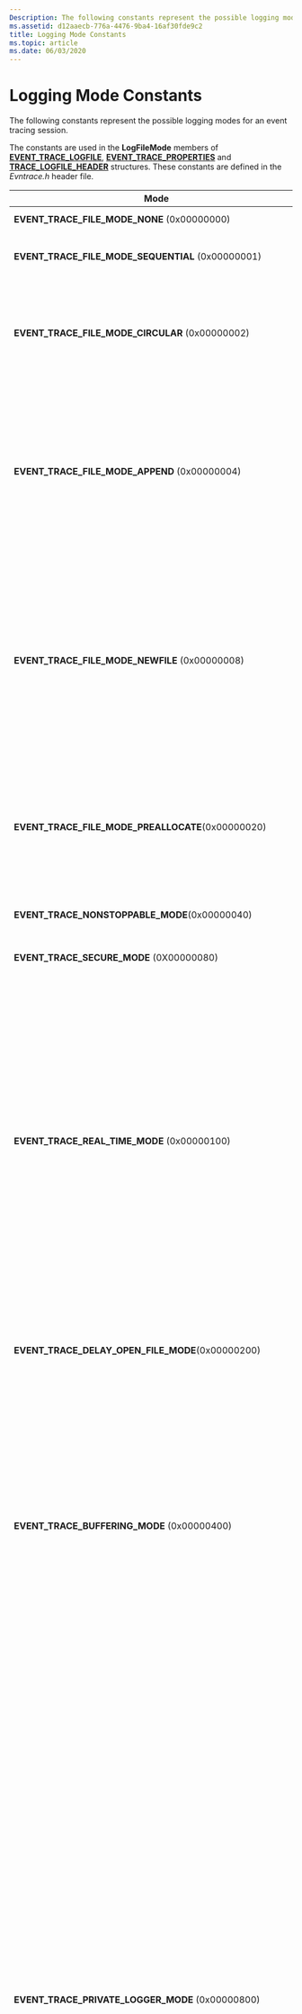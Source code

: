 ```yaml
---
Description: The following constants represent the possible logging modes for an event tracing session.
ms.assetid: d12aaecb-776a-4476-9ba4-16af30fde9c2
title: Logging Mode Constants
ms.topic: article
ms.date: 06/03/2020
---
```


# Logging Mode Constants

The following constants represent the possible logging modes for an event tracing session.

The constants are used in the **LogFileMode** members of [**EVENT\_TRACE\_LOGFILE**](/windows/win32/api/evntrace/ns-evntrace-event_trace_logfilea), [**EVENT\_TRACE\_PROPERTIES**](/windows/win32/api/evntrace/ns-evntrace-event_trace_properties) and [**TRACE\_LOGFILE\_HEADER**](/windows/win32/api/evntrace/ns-evntrace-trace_logfile_header) structures. These constants are defined in the *Evntrace.h* header file.



<table>
<colgroup>
<col style="width: 50%" />
<col style="width: 50%" />
</colgroup>
<thead>
<tr class="header">
<th>Mode</th>
<th>Description</th>
</tr>
</thead>
<tbody>
<tr class="odd">
<td><strong>EVENT_TRACE_FILE_MODE_NONE</strong> (0x00000000)</td>
<td>Same as <strong>EVENT_TRACE_FILE_MODE_SEQUENTIAL</strong> with no maximum file size specified.</td>
</tr>
<tr class="even">
<td><strong>EVENT_TRACE_FILE_MODE_SEQUENTIAL</strong> (0x00000001)</td>
<td>Writes events to a log file sequentially; stops when the file reaches its maximum size.Do not use with <strong>EVENT_TRACE_FILE_MODE_CIRCULAR</strong> or <strong>EVENT_TRACE_FILE_MODE_NEWFILE</strong>.<br/></td>
</tr>
<tr class="odd">
<td><strong>EVENT_TRACE_FILE_MODE_CIRCULAR</strong> (0x00000002)</td>
<td>Writes events to a log file. After the file reaches the maximum size, the oldest events are replaced with incoming events.Note that the contents of the circular log file may appear out of order on multiprocessor computers.<br/> Do not use with <strong>EVENT_TRACE_FILE_MODE_APPEND</strong>, <strong>EVENT_TRACE_FILE_MODE_NEWFILE</strong>, or <strong>EVENT_TRACE_FILE_MODE_SEQUENTIAL</strong>.<br/></td>
</tr>
<tr class="even">
<td><strong>EVENT_TRACE_FILE_MODE_APPEND</strong> (0x00000004)</td>
<td>Appends events to an existing sequential log file. If the file does not exist, it is created. Use only if you specify <a href="wnode-header.md"><strong>system time</strong></a> for the clock resolution, otherwise, <a href="/windows/win32/api/evntrace/nf-evntrace-processtrace"><strong>ProcessTrace</strong></a> will return events with incorrect time stamps. When using <strong>EVENT_TRACE_FILE_MODE_APPEND</strong>, the values for <strong>BufferSize</strong>, <strong>NumberOfProcessors</strong>, and <strong>ClockType</strong> must be explicitly provided and must be the same in both the logger and the file being appended.<br/> Do not use with <strong>EVENT_TRACE_REAL_TIME_MODE</strong>, <strong>EVENT_TRACE_FILE_MODE_CIRCULAR</strong>, <strong>EVENT_TRACE_FILE_MODE_NEWFILE</strong>, or <strong>EVENT_TRACE_PRIVATE_LOGGER_MODE</strong>.<br/> <strong>Windows 2000:</strong> This value is not supported.<br/></td>
</tr>
<tr class="odd">
<td><strong>EVENT_TRACE_FILE_MODE_NEWFILE</strong> (0x00000008)</td>
<td>Automatically switches to a new log file when the file reaches the maximum size. The <strong>MaximumFileSize</strong> member of <a href="/windows/win32/api/evntrace/ns-evntrace-event_trace_properties"><strong>EVENT_TRACE_PROPERTIES</strong></a> must be set.The specified file name must be a formatted string (for example, the string contains a %d, such as c:\test%d.etl). Each time a new file is created, a counter is incremented and its value is used, the formatted string is updated, and the resulting string is used as the file name.<br/> This option is not allowed for private event tracing sessions and should not be used for NT kernel logger sessions.<br/> Do not use with <strong>EVENT_TRACE_FILE_MODE_CIRCULAR</strong>, <strong>EVENT_TRACE_FILE_MODE_APPEND</strong> or <strong>EVENT_TRACE_FILE_MODE_SEQUENTIAL</strong>.<br/> <strong>Windows 2000:</strong> This value is not supported.<br/></td>
</tr>
<tr class="even">
<td><strong>EVENT_TRACE_FILE_MODE_PREALLOCATE</strong>(0x00000020)</td>
<td>Reserves <a href="/windows/win32/api/evntrace/ns-evntrace-event_trace_properties"><strong>EVENT_TRACE_PROPERTIES.MaximumFileSize</strong></a> bytes of disk space for the log file in advance. The file occupies the entire space during logging, for both circular and sequential log files. When you stop the session, the log file is reduced to the size needed. You must set <a href="/windows/win32/api/evntrace/ns-evntrace-event_trace_properties"><strong>EVENT_TRACE_PROPERTIES.MaximumFileSize</strong></a>.<br/> You cannot use the mode for private event tracing sessions.<br/> <strong>Windows 2000:</strong> This value is not supported.<br/></td>
</tr>
<tr class="odd">
<td><strong>EVENT_TRACE_NONSTOPPABLE_MODE</strong>(0x00000040)</td>
<td>The logging session cannot be stopped. This mode is only supported by Autologger.This option is supported on Windows Vista and later.<br/>.</td>
</tr>
<tr class="even">
<td><strong>EVENT_TRACE_SECURE_MODE</strong> (0X00000080)</td>
<td>Restricts who can log events to the session to those with <a href="/windows/desktop/api/Evntcons/nf-evntcons-eventaccesscontrol"><strong>TRACELOG_LOG_EVENT</strong></a> permission. This option is supported on Windows Vista and later.<br/></td>
</tr>
<tr class="odd">
<td><strong>EVENT_TRACE_REAL_TIME_MODE</strong> (0x00000100)</td>
<td>Delivers the events to consumers in real-time. Events are delivered when the buffers are flushed, not at the time the provider writes the event. You should not enable real-time mode if there are no consumers to consume the events because calls to log events will eventually fail when the buffers become full. Prior to Windows Vista, if the events were not being consumed, the events were discarded.Do not specify more than one real-time consumer in one process on Windows XP orWindows Server 2003. Instead, have one thread consume events and distribute the events to others.<br/> <strong>Prior to Windows Vista:</strong> You should not use real-time mode because the supported event rate is much lower than reading from the log file (events may be dropped). Also, the event order is not guaranteed on computers with multiple processors. The real-time mode is more suitable for low-traffic, notification type events.<br/> <br/> You can combine this mode with other log file modes; however, do not use this mode with EVENT_TRACE_PRIVATE_LOGGER_MODE. Note that if you combine this mode with other log file modes, buffers will be flushed once every second, resulting in partially filled buffers being written to your log file. For example if you use 64k buffers and your logging rate is 1 event every second, the service will write 64k/second to your log file.<br/></td>
</tr>
<tr class="even">
<td><strong>EVENT_TRACE_DELAY_OPEN_FILE_MODE</strong>(0x00000200)</td>
<td>This mode is used to delay opening the log file until an event occurs. <br/>
<blockquote>
<strong>Note:</strong><br />
On Windows Vista or later, this mode is not applicable should not be used.
</blockquote>
<br/></td>
</tr>
<tr class="odd">
<td><strong>EVENT_TRACE_BUFFERING_MODE</strong> (0x00000400)</td>
<td>This mode writes events to a circular memory buffer. Events written beyond the total size of the buffer evict the oldest events still remaining in the buffer. The size of this memory buffer is the product of <strong>MinimumBuffers</strong> and <strong>BufferSize</strong> (see <a href="/windows/win32/api/evntrace/ns-evntrace-event_trace_properties"><strong>EVENT_TRACE_PROPERTIES</strong></a>).As a consequence of this formula, any buffer that uses <strong>EVENT_TRACE_BUFFERING_MODE</strong> will ignore the <strong>MaximumBuffers</strong> value.<br/> Events are not written to a log file or delivered in real-time, and ETW does not flush the buffers. To get a snapshot of the buffer, call the <a href="/windows/win32/api/evntrace/nf-evntrace-flushtracea"><strong>FlushTrace</strong></a> function.<br/> This mode is particularly useful for debugging device drivers in conjunction with the ability to view the contents of in-memory buffers with the <a href="/windows-hardware/drivers/devtest/trace-session">WMITrace</a> kernel debugger extension.<br/> Do not use with <strong>EVENT_TRACE_FILE_MODE_SEQUENTIAL</strong>, <strong>EVENT_TRACE_FILE_MODE_CIRCULAR</strong>, <strong>EVENT_TRACE_FILE_MODE_APPEND</strong>, <strong>EVENT_TRACE_FILE_MODE_NEWFILE</strong>, or <strong>EVENT_TRACE_REAL_TIME_MODE</strong>.<br/></td>
</tr>
<tr class="even">
<td><strong>EVENT_TRACE_PRIVATE_LOGGER_MODE</strong> (0x00000800)</td>
<td>Creates a user-mode event tracing session that runs in the same process as its event trace provider. The memory for buffers comes from the process's memory. Processes that do not require data from the kernel can eliminate the overhead associated with kernel-mode transitions by using a private event tracing session.<br/> If the provider is registered by multiple processes, ETW appends the process identifier to the log file name to create a unique log file name. For example, if the controller specifies the log file names as c:\mylogs\myprivatelog.etl, ETW creates the log file as c:\mylogs\myprivatelog.etl_nnnn, where nnnn is the process identifier. The process identifier is not appended to the first process that registers the provider, it is appended to only the subsequent processes that register the provider.<br/> Private event tracing sessions have the following limitations:<br/>
<ul>
<li>A private session can record events only for the threads of the process in which it is executing.</li>
<li>There can be up to eight private session per process.</li>
<li>Private sessions cannot be used with real-time delivery.</li>
<li>Events that are generated by a private session do not include execution time for kernel-mode versus user-mode instructions, or thread-level detail of the CPU time used.</li>
</ul>
Process ID filters and executable name filters can now be passed in to session control APIs when system wide private loggers are started. For the best results in cross process scenarios, the same filters should be passed to every control operation during the session, including provider enable/diasble calls. Note that the filters have the same format as those consumed by <a href="/windows/win32/api/evntrace/nf-evntrace-enabletraceex2"><strong>EnableTraceEx2</strong></a>. <br/> You can use this mode in conjunction with the <strong>EVENT_TRACE_PRIVATE_IN_PROC</strong> mode.<br/> <strong>Prior to Windows 10, version 1703:</strong> Only LocalSystem, the administrator, and users in the administrator group that run in an elevated process can create a private session. If you include the <strong>EVENT_TRACE_PRIVATE_IN_PROC</strong> flag, any user can create an in-process private session. Also, in prior versions of Windows, there can only be one private session per process (unless the EVENT_TRACE_PRIVATE_IN_PROC mode is also specified, in which case you can create up to three in-process private sessions). <br/> <strong>Prior to Windows Vista:</strong> Users in the Performance Log Users group could also create a private session.<br/> <br/> Do not use with EVENT_TRACE_REAL_TIME_MODE.<br/> <strong>Prior to Windows 7 and Windows Server 2008 R2:</strong> Do not use with EVENT_TRACE_FILE_MODE_NEWFILE.<br/></td>
</tr>
<tr class="odd">
<td><strong>EVENT_TRACE_ADD_HEADER_MODE</strong>(0x00001000)</td>
<td>This option adds a header to the log file.<br/>
<blockquote>
<strong>Note:</strong><br />
On Windows Vista or later, this mode is not applicable should not be used.
</blockquote>
<br/></td>
</tr>
<tr class="even">
<td><strong>EVENT_TRACE_USE_KBYTES_FOR_SIZE</strong>(0x00002000)</td>
<td>Use kilobytes as the unit of measure for specifying the size of a file. The default unit of measure is megabytes. This mode applies to the <strong>MaxFileSize</strong> registry value for an <a href="configuring-and-starting-an-autologger-session.md">AutoLogger</a> session and the <strong>MaximumFileSize</strong> member of <a href="/windows/win32/api/evntrace/ns-evntrace-event_trace_properties"><strong>EVENT_TRACE_PROPERTIES</strong></a>. This option is supported on Windows Vista and later.<br/></td>
</tr>
<tr class="odd">
<td><strong>EVENT_TRACE_USE_GLOBAL_SEQUENCE</strong>(0x00004000)</td>
<td>Uses sequence numbers that are unique across event tracing sessions. This mode only applies to events logged using the <a href="/windows/win32/api/evntrace/nf-evntrace-tracemessage"><strong>TraceMessage</strong></a> function. For more information, see <strong>TraceMessage</strong> for usage details.<br/> <strong>EVENT_TRACE_USE_GLOBAL_SEQUENCE</strong> and <strong>EVENT_TRACE_USE_LOCAL_SEQUENCE</strong> are mutually exclusive.<br/> <strong>Windows 2000:</strong> This value is not supported.<br/></td>
</tr>
<tr class="even">
<td><strong>EVENT_TRACE_USE_LOCAL_SEQUENCE</strong> (0x00008000)</td>
<td>Uses sequence numbers that are unique only for an individual event tracing session. This mode only applies to events logged using the <a href="/windows/win32/api/evntrace/nf-evntrace-tracemessage"><strong>TraceMessage</strong></a> function. For more information, see <strong>TraceMessage</strong> for usage details.<br/> <strong>EVENT_TRACE_USE_GLOBAL_SEQUENCE</strong> and <strong>EVENT_TRACE_USE_LOCAL_SEQUENCE</strong> are mutually exclusive.<br/> <strong>Windows 2000:</strong> This value is not supported.<br/></td>
</tr>
<tr class="odd">
<td><strong>EVENT_TRACE_RELOG_MODE</strong> (0x00010000)</td>
<td>Logs the event without including <a href="/windows/win32/api/evntrace/ns-evntrace-event_trace_header"><strong>EVENT_TRACE_HEADER</strong></a>.
<blockquote>
<strong>Note:</strong><br />
This mode should not be used. It is reserved for internal use.
</blockquote>
<br/> <strong>Windows 2000:</strong> This value is not supported.<br/></td>
</tr>
<tr class="even">
<td><strong>EVENT_TRACE_PRIVATE_IN_PROC</strong> (0x00020000)</td>
<td>Use in conjunction with the <strong>EVENT_TRACE_PRIVATE_LOGGER_MODE</strong> mode to start a private session. This mode enforces that only the process that registered the provider GUID can start the logger session with that GUID.<br/> You can create up to three in-process private sessions per process.<br/> This option is supported on Windows Vista and later.<br/></td>
</tr>
<tr class="odd">
<td><strong>EVENT_TRACE_MODE_RESERVED</strong>(0x00100000)</td>
<td>This option is used to signal heap and critical section tracing. This option is supported on Windows Vista and later.<br/></td>
</tr>
<tr class="even">
<td><strong>EVENT_TRACE_STOP_ON_HYBRID_SHUTDOWN</strong>(0x00400000)</td>
<td>This option stops logging on hybrid shutdown. If neither <strong>EVENT_TRACE_STOP_ON_HYBRID_SHUTDOWN</strong> or <strong>EVENT_TRACE_PERSIST_ON_HYBRID_SHUTDOWN</strong> is specified, ETW will chose a default based on whether the caller is coming from Session 0 or not.This option is supported on Windows 8 and Windows Server 2012. <br/></td>
</tr>
<tr class="odd">
<td><strong>EVENT_TRACE_PERSIST_ON_HYBRID_SHUTDOWN</strong>(0x00800000)</td>
<td>This option continues logging on hybrid shutdown. If neither <strong>EVENT_TRACE_STOP_ON_HYBRID_SHUTDOWN</strong> or <strong>EVENT_TRACE_PERSIST_ON_HYBRID_SHUTDOWN</strong> is specified, ETW will chose a default based on whether the caller is coming from Session 0 or not.This option is supported on Windows 8 and Windows Server 2012. <br/></td>
</tr>
<tr class="even">
<td><strong>EVENT_TRACE_USE_PAGED_MEMORY</strong> (0x01000000)</td>
<td>Uses paged memory. This setting is recommended so that events do not use up the nonpaged memory.Nonpaged buffers use nonpaged memory for buffer space. Because nonpaged buffers are never paged out, a logging session performs well. Using pageable buffers is less resource-intensive.<br/> Kernel-mode providers and system loggers cannot log events to sessions that specify this logging mode.<br/> This mode is ignored if <strong>EVENT_TRACE_PRIVATE_LOGGER_MODE</strong> is set.<br/> You cannot use this mode with the NT Kernel Logger.<br/> <strong>Windows 2000:</strong> This value is not supported.<br/></td>
</tr>
<tr class="odd">
<td><strong>EVENT_TRACE_SYSTEM_LOGGER_MODE</strong>(0x02000000)</td>
<td>This option will receive events from SystemTraceProvider. If the <a href="/windows/win32/api/evntrace/nf-evntrace-starttracea"><strong>StartTrace</strong></a><em>Properties</em> parameter <strong>LogFileMode</strong> includes this flag, the logger will be a system logger.This option is supported on Windows 8 and Windows Server 2012. <br/></td>
</tr>
<tr class="even">
<td><strong>EVENT_TRACE_INDEPENDENT_SESSION_MODE</strong>(0x08000000)</td>
<td>Indicates that a logging session should not be affected by <a href="/windows/desktop/api/Evntprov/nf-evntprov-eventwrite"><strong>EventWrite</strong></a> failures in other sessions. Without this flag, if an event cannot be published to one of the sessions that a provider is enabled to, the event will not get published to any of the sessions. When this flag is set, a failure to write an event to one session will not cause the <strong>EventWrite</strong> function to return an error code in other sessions. <br/> Do not use with <strong>EVENT_TRACE_PRIVATE_LOGGER_MODE</strong>. <br/> This option is supported on Windows 8.1, Windows Server 2012 R2, and later.<br/></td>
</tr>
<tr class="odd">
<td><strong>EVENT_TRACE_NO_PER_PROCESSOR_BUFFERING</strong> (0x10000000)</td>
<td>Writes events that were logged on different processors to a common buffer. Using this mode can eliminate the issue of events appearing out of order when events are being published on different processors using system time. This mode can also eliminate the issue with circular logs appearing to drop events on multiple processor computers.<br/> If you do not use this mode and you use system time, the events may appear out of order on multiple processor computers. This is because ETW buffers are associated with a processor instead of a thread. As a result, if a thread is switched from one CPU to another, the buffer associated with the latter CPU can be flushed to disk before the one associated with the former CPU.<br/> If you expect a high volume of events (for example, more than 1,000 events per second), you should not use this mode.<br/> Note that the processor number is not included with the event.<br/> This option is supported on Windows 7, Windows Server 2008 R2, and later.<br/></td>
</tr>
<tr class="even">
<td><strong>EVENT_TRACE_ADDTO_TRIAGE_DUMP</strong>(0x80000000)</td>
<td>This option adds ETW buffers to triage dumps. This option is supported on Windows 8 and Windows Server 2012. <br/></td>
</tr>
</tbody>
</table>